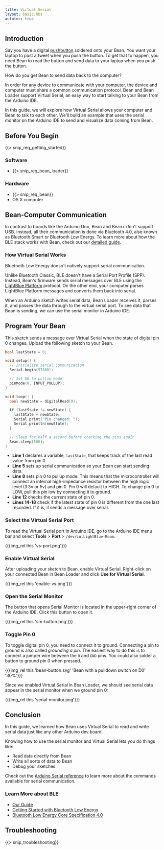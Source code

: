 ```yaml
---
title: Virtual Serial
layout: basic.hbs
autotoc: true
---
```


## Introduction

Say you have a digital [pushbutton](https://www.sparkfun.com/products/97) soldered onto your Bean. You want your laptop to post a tweet when you push the button. To get that to happen, you need Bean to read the button and send data to your laptop when you push the button.

How do you get Bean to send data back to the computer?

In order for any device to communicate with your computer, the device and computer must share a common communication protocol. Bean and Bean Loader support Virtual Serial, an easy way to start talking to your Bean from the Arduino IDE.

In this guide, we will explore how Virtual Serial allows your computer and Bean to talk to each other. We'll build an example that uses the serial monitor on the Arduino IDE to send and visualize data coming from Bean.

## Before You Begin

{{> snip_req_getting_started}}

### Software

* {{> snip_req_bean_loader}}

### Hardware

* {{> snip_req_bean}}
* OS X computer

## Bean-Computer Communication

In contrast to boards like the Arduino Uno, Bean and Bean+ don't support USB. Instead, all their communication is done via Bluetooth 4.0, also known as Bluetooth Smart or Bluetooth Low Energy. To learn more about how the BLE stack works with Bean, check out our [detailed guide](../../detail-information/how-ble-works).

### How Virtual Serial Works

Bluetooth Low Energy doesn't natively support serial communication.

Unlike Bluetooth Classic, BLE doesn't have a Serial Port Profile (SPP). Instead, Bean's firmware sends serial messages over BLE using the [LightBlue Platform](https://www.punchthrough.com/platform) protocol. On the other end, your computer parses LightBlue Platform messages and converts them back into serial.

When an Arduino sketch writes serial data, Bean Loader receives it, parses it, and passes the data through to the virtual serial port. To see data that Bean is sending, we can use the serial monitor in Arduino IDE.

## Program Your Bean

This sketch sends a message over Virtual Serial when the state of digital pin 0 changes. Upload the following sketch to your Bean.

```cpp
bool lastState = 0;

void setup() {
  // Initialize serial communication
  Serial.begin(57600);

  // Set D0 to pullup mode
  pinMode(0, INPUT_PULLUP);
}

void loop() {
  bool newState = digitalRead(0);

  if (lastState != newState) {
    lastState = newState;
    Serial.print("Pin changed: ");
    Serial.println(newState);
  }

  // Sleep for half a second before checking the pins again
  Bean.sleep(500);
}
```

* **Line 1** declares a variable, `lastState`, that keeps track of the last read value from pin 0.
* **Line 5** sets up serial communication so your Bean can start sending data.
* **Line 8** sets pin 0 to pullup mode. This means that the microcontroller will connect an internal high-impedance resistor between the high logic level (3.3v or 5v) and pin 0. Pin 0 will default to HIGH. To change pin 0 to LOW, pull this pin low by connecting it to ground.
* **Line 12** checks the current state of pin 0.
* **Lines 14-18** check if the latest state of pin 0 is different from the one last recorded. If it is, it sends a message over serial.

### Select the Virtual Serial Port

To read the Virtual Serial port in Arduino IDE, go to the Arduino IDE menu bar and select **Tools** > **Port** > `/dev/cu.LightBlue-Bean`.

{{{img_rel this 'vs-port.png'}}}

### Enable Virtual Serial

After uploading your sketch to Bean, enable Virtual Serial. Right-click on your connected Bean in Bean Loader and click **Use for Virtual Serial**.

{{{img_rel this 'enable-vs.png'}}}

### Open the Serial Monitor

The button that opens Serial Monitor is located in the upper-right corner of the Arduino IDE. Click this button to open it.

{{{img_rel this 'sm-button.png'}}}

### Toggle Pin 0

To toggle digital pin 0, you need to connect it to ground. Connecting a pin to ground is also called *grounding a pin*. The easiest way to do this is to connect a jumper wire between the `0` and `GND` pins. You could also solder a button to ground pin 0 when pressed.

{{{img_rel this 'bean-button.svg' 'Bean with a pulldown switch on D0' '30%'}}}

Since we enabled Virtual Serial in Bean Loader, we should see serial data appear in the serial monitor when we ground pin 0:

{{{img_rel this 'serial-monitor.png'}}}

## Conclusion

In this guide, we learned how Bean uses Virtual Serial to read and write serial data just like any other Arduino dev board.

Knowing how to use the serial monitor and Virtual Serial lets you do things like:

* Read data directly from Bean
* Write all sorts of data to Bean
* Debug your sketches

Check out the [Arduino Serial reference](https://www.arduino.cc/en/Reference/Serial) to learn more about the commands available for serial communication.

### Learn More about BLE

* [Our Guide](../../detail-information/how-ble-works)
* [Getting Started with Bluetooth Low Energy](http://www.amazon.com/Getting-Started-Bluetooth-Low-Energy-ebook/dp/B00K1N23LA)
* [Bluetooth Low Energy Core Specification 4.0](https://www.bluetooth.org/en-us/specification/adopted-specifications)

## Troubleshooting

{{> snip_troubleshooting}}
